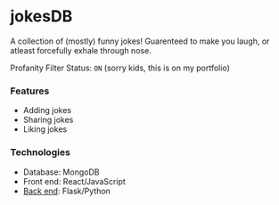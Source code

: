 # jokesDB

A collection of (mostly) funny jokes! Guarenteed to make you laugh, or atleast forcefully exhale through nose. 

Profanity Filter Status: `ON`  (sorry kids, this is on my portfolio)

### Features
- Adding jokes
- Sharing jokes
- Liking jokes

### Technologies

- Database: MongoDB
- Front end: React/JavaScript
- [Back end](https://github.com/bmai53/jokes-db-flask-backend): Flask/Python

